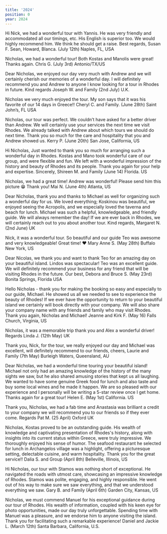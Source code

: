 ```yaml
---
title: '2024'
position: 0
year: 2024
---
```


Hi Nick, we had a wonderful tour with Yannis. He was very friendly and accommodated all our timings, etc. His English is superior too. We would highly recommend him. We think he should get a raise. Best regards, Susan F. Sean, Howard, Blanca. (July 12th) Naples, FL, USA

Nicholas, we had a wonderful tour! Both Kostas and Manolis were great! Thanks again. Chris G. (July 3rd) Antonio/TX/US

Dear Nicholas, we enjoyed our day very much with Andrew and we will certainly cherish our memories of a wonderful day. I will definitely recommend you and Andrew to anyone I know looking for a tour in Rhodes in future. Kind regards Joseph W. and Family (2nd July) U.K.   

Nicholas we very much enjoyed the tour. My son says that it was his favorite of our 14 days in Greece!!  Cheryl C. and Family. (June 28th) Saint John’s, FL USA

Nicholas, our tour was perfect. We couldn’t have asked for a better driver than Andrew. We will certainly use your services the next time we visit Rhodes. We already talked with Andrew about which tours we should do next time. Thank you so much for the care and hospitality that you and Andrew showed us. Kerry P. (June 20th) San Jose, California, US

Hi Nicholas, Just wanted to thank you so much for arranging such a wonderful day in Rhodes. Kostas and Mano took wonderful care of our group, and were flexible and fun. We left with a wonderful impression of the history and beauty of Rhodes and its people. Thank you again for your help and expertise.  Sincerely, Shireen M. and Family (June 14) Florida. US

Nicholas, we had a great time! Andrew was wonderful! Please send him this picture 😁 Thank you! Mai N. (June 4th) Atlanta, US

Dear Nicholas, thank you and thanks to Michael as well for organizing such a wonderful day for us. We loved everything; Koskinou was beautiful, we enjoyed seeing the Acropolis, and we especially loved the taverna and beach for lunch. Michael was such a helpful, knowledgeable, and friendly guide. We will always remember the day! If we are ever back in Rhodes, we will certainly reach out to you about another tour. Kind regards, Margaret N. (2nd June) UK

Nick, it was a wonderful tour. So beautiful and our guide Teo was awesome and very knowledgeable! Great time! ❤️ Mary Anne S. (May 28th) Buffalo New York, US

Dear Nicolas, we thank you and want to thank Teo for an amazing day on your beautiful island.  Lindos was spectacular! Teo was an excellent guide.  We will definitely recommend your business for any friend that will be visiting Rhodes in the future.  Our best, Debora and Bruce S. (May 23rd) Bonita Springs, Florida USA

Hello Nicholas - thank you for making the booking so easy and especially to our guide, Michael. He showed us all we needed to see to experience the beauty of Rhodes! If we ever have the opportunity to return to your beautiful island we certainly will book directly with your company. We will also share your company name with any friends and family who may visit Rhodes. Thank you again, Nicholas and Michael! Jeanne and Kirk F. (May 16) Falls Church, Virginia, US   

Nicholas, it was a memorable trip thank you and Alex a wonderful driver!  Regards Linda J. (12th May) UK

Thank you, Nick, for the tour, we really enjoyed our day and Michael was excellent, will definitely recommend to our friends, cheers, Laurie and Family (7th May) Burleigh Waters, Queensland, AU

Dear Nicholas, we had a wonderful time touring your beautiful island!  Michael not only had an amazing knowledge of the history of the many sights we saw, but he also shared amusing stories that kept us all laughing.  We wanted to have some genuine Greek food for lunch and also taste and buy some local wines and he made it happen.  We are so pleased with our experience and I personally will be writing a 5-star review once I get home.  Thanks again for a great tour! Helen E. (May 1st) California. US

Thank you, Nicholas, we had a fab time and Anastasia was brilliant a credit to your company we will recommend you to our friends so if they ever come.  Regards Pat M. (25 April) Oxford UK

Nicholas, Kostas proved to be an outstanding guide. His wealth of knowledge and captivating presentation of Rhodes's history, along with insights into its current status within Greece, were truly impressive. We thoroughly enjoyed his sense of humor. The seafood restaurant he selected for lunch in Archangelos village was a highlight, offering a picturesque setting, delectable cuisine, and warm hospitality. Thank you for the great service!!  Dalia S. and Group (April 8th) Belleville, Illinois, US

Hi Nicholas, our tour with Stamos was nothing short of exceptional. He navigated the roads with utmost care, showcasing an impressive knowledge of Rhodes. Stamos was polite, engaging, and highly responsible. He went out of his way to make sure we saw everything, and that we understood everything we saw.  Gary B. and Family (April 6th) Garden City, Kansas, US

Nicholas, we must commend Manuel for his exceptional guidance during our tour of Rhodes. His wealth of information, coupled with his keen eye for photo opportunities, made our day truly unforgettable. Spending time with Manuel was a pleasure, and we endorse him to anyone visiting the island. Thank you for facilitating such a remarkable experience!  Daniel and Jackie L. (March 12th) Santa Barbara, California, U.S.